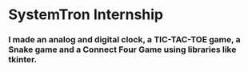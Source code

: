 # SystemTron Internship

### I made an analog and digital clock, a TIC-TAC-TOE game, a Snake game and a Connect Four Game using libraries like tkinter. 
